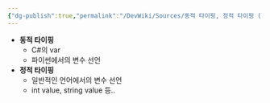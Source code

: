 ```yaml
---
{"dg-publish":true,"permalink":"/DevWiki/Sources/동적 타이핑, 정적 타이핑 (Type + ing)/","noteIcon":"","created":"2024-10-03T17:18:16.000+09:00","updated":"2025-07-19T22:58:36.980+09:00"}
---
```


- **동적 타이핑**
    - C#의 var
    - 파이썬에서의 변수 선언
- **정적 타이핑**
    - 일반적인 언어에서의 변수 선언
    - int value, string value 등..